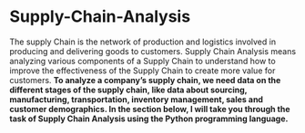 # Supply-Chain-Analysis
The supply Chain is the network of production and logistics involved in producing and delivering goods to customers. Supply Chain Analysis means analyzing various components of a Supply Chain to understand how to improve the effectiveness of the Supply Chain to create more value for customers.
<b />
To analyze a company’s supply chain, we need data on the different stages of the supply chain, like data about sourcing, manufacturing, transportation, inventory management, sales and customer demographics.
In the section below, I will take you through the task of Supply Chain Analysis using the Python programming language.

